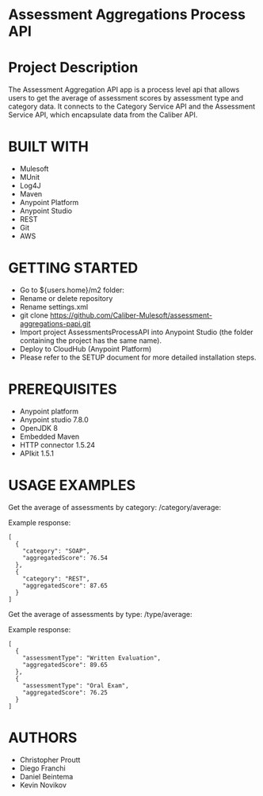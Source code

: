 # Assessment Aggregations Process API

# Project Description
The Assessment Aggregation API app is a process level api that allows users to get the average of assessment scores by assessment type and category data. It connects to the Category Service API and the Assessment Service API, which encapsulate data from the Caliber API.

# BUILT WITH
- Mulesoft 
- MUnit 
- Log4J
- Maven
- Anypoint Platform
- Anypoint Studio
- REST
- Git
- AWS

# GETTING STARTED
- Go to ${users.home}/m2 folder:
- Rename or delete repository
- Rename settings.xml
- git clone https://github.com/Caliber-Mulesoft/assessment-aggregations-papi.git
- Import project AssessmentsProcessAPI into Anypoint Studio (the folder containing the project has the same name).
- Deploy to CloudHub (Anypoint Platform)
- Please refer to the SETUP document for more detailed installation steps.
  
# PREREQUISITES
- Anypoint platform
- Anypoint studio 7.8.0
- OpenJDK 8
- Embedded Maven
- HTTP connector 1.5.24
- APIkit 1.5.1

# USAGE EXAMPLES
Get the average of assessments by category: /category/average: 

Example response:
```
[
  {
    "category": "SOAP",
    "aggregatedScore": 76.54
  },
  {
    "category": "REST",
    "aggregatedScore": 87.65
  }
]
```

Get the average of assessments by type: /type/average:

Example response:
```
[
  {
    "assessmentType": "Written Evaluation",
    "aggregatedScore": 89.65
  },
  {
    "assessmentType": "Oral Exam",
    "aggregatedScore": 76.25
  }
]
```

# AUTHORS
- Christopher Proutt
- Diego Franchi
- Daniel Beintema
- Kevin Novikov
